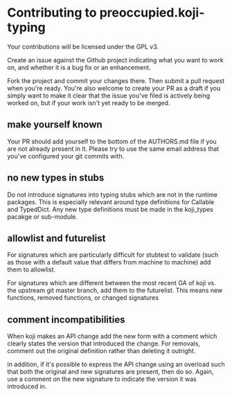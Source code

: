 # Contributing to preoccupied.koji-typing

Your contributions will be licensed under the GPL v3.

Create an issue against the Github project indicating what you want to
work on, and whether it is a bug fix or an enhancement.

Fork the project and commit your changes there. Then submit a pull
request when you're ready. You're also welcome to create your PR as a
draft if you simply want to make it clear that the issue you've filed
is actively being worked on, but if your work isn't yet ready to be
merged.


## make yourself known

Your PR should add yourself to the bottom of the AUTHORS.md file if
you are not already present in it. Please try to use the same email
address that you've configured your git commits with.


## no new types in stubs

Do not introduce signatures into typing stubs which are not in the
runtime packages. This is especially relevant around type definitions
for Callable and TypedDict. Any new type definitions must be made in
the koji_types pacakge or sub-module.


## allowlist and futurelist

For signatures which are particularly difficult for stubtest to
validate (such as those with a default value that differs from machine
to machine) add them to allowlist.

For signatures which are different between the most recent GA of koji
vs. the upstream git master branch, add them to the futurelist. This
means new functions, removed functions, or changed signatures


## comment incompatibilities

When koji makes an API change add the new form with a comment which
clearly states the version that introduced the change. For removals,
comment out the original definition rather than deleting it outright.

in addition, if it's possible to express the API change using an
overload such that both the original and new signatures are present,
then do so. Again, use a comment on the new signature to indicate the
version it was introduced in.
